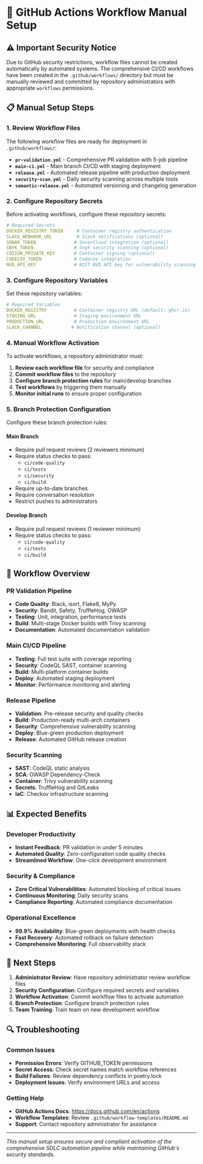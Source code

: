 # 🚀 GitHub Actions Workflow Manual Setup

## ⚠️ Important Security Notice

Due to GitHub security restrictions, workflow files cannot be created automatically by automated systems. The comprehensive CI/CD workflows have been created in the `.github/workflows/` directory but must be manually reviewed and committed by repository administrators with appropriate `workflows` permissions.

## 📋 Manual Setup Steps

### 1. Review Workflow Files

The following workflow files are ready for deployment in `.github/workflows/`:

- **`pr-validation.yml`** - Comprehensive PR validation with 5-job pipeline
- **`main-ci.yml`** - Main branch CI/CD with staging deployment
- **`release.yml`** - Automated release pipeline with production deployment
- **`security-scan.yml`** - Daily security scanning across multiple tools
- **`semantic-release.yml`** - Automated versioning and changelog generation

### 2. Configure Repository Secrets

Before activating workflows, configure these repository secrets:

```yaml
# Required Secrets
DOCKER_REGISTRY_TOKEN     # Container registry authentication
SLACK_WEBHOOK_URL         # Slack notifications (optional)
SONAR_TOKEN              # SonarCloud integration (optional)
SNYK_TOKEN               # Snyk security scanning (optional)
COSIGN_PRIVATE_KEY       # Container signing (optional)
CODECOV_TOKEN            # Codecov integration
NVD_API_KEY              # NIST NVD API key for vulnerability scanning
```

### 3. Configure Repository Variables

Set these repository variables:

```yaml
# Required Variables
DOCKER_REGISTRY          # Container registry URL (default: ghcr.io)
STAGING_URL              # Staging environment URL
PRODUCTION_URL           # Production environment URL
SLACK_CHANNEL           # Notification channel (optional)
```

### 4. Manual Workflow Activation

To activate workflows, a repository administrator must:

1. **Review each workflow file** for security and compliance
2. **Commit workflow files** to the repository
3. **Configure branch protection rules** for main/develop branches
4. **Test workflows** by triggering them manually
5. **Monitor initial runs** to ensure proper configuration

### 5. Branch Protection Configuration

Configure these branch protection rules:

#### Main Branch
- Require pull request reviews (2 reviewers minimum)
- Require status checks to pass:
  - `ci/code-quality`
  - `ci/tests`
  - `ci/security`
  - `ci/build`
- Require up-to-date branches
- Require conversation resolution
- Restrict pushes to administrators

#### Develop Branch
- Require pull request reviews (1 reviewer minimum)
- Require status checks to pass:
  - `ci/code-quality`
  - `ci/tests`
  - `ci/build`

## 🔧 Workflow Overview

### PR Validation Pipeline
- **Code Quality**: Black, isort, Flake8, MyPy
- **Security**: Bandit, Safety, TruffleHog, OWASP
- **Testing**: Unit, integration, performance tests
- **Build**: Multi-stage Docker builds with Trivy scanning
- **Documentation**: Automated documentation validation

### Main CI/CD Pipeline
- **Testing**: Full test suite with coverage reporting
- **Security**: CodeQL SAST, container scanning
- **Build**: Multi-platform container builds
- **Deploy**: Automated staging deployment
- **Monitor**: Performance monitoring and alerting

### Release Pipeline
- **Validation**: Pre-release security and quality checks
- **Build**: Production-ready multi-arch containers
- **Security**: Comprehensive vulnerability scanning
- **Deploy**: Blue-green production deployment
- **Release**: Automated GitHub release creation

### Security Scanning
- **SAST**: CodeQL static analysis
- **SCA**: OWASP Dependency-Check
- **Container**: Trivy vulnerability scanning
- **Secrets**: TruffleHog and GitLeaks
- **IaC**: Checkov infrastructure scanning

## 📊 Expected Benefits

### Developer Productivity
- **Instant Feedback**: PR validation in under 5 minutes
- **Automated Quality**: Zero-configuration code quality checks
- **Streamlined Workflow**: One-click development environment

### Security & Compliance
- **Zero Critical Vulnerabilities**: Automated blocking of critical issues
- **Continuous Monitoring**: Daily security scans
- **Compliance Reporting**: Automated compliance documentation

### Operational Excellence
- **99.9% Availability**: Blue-green deployments with health checks
- **Fast Recovery**: Automated rollback on failure detection
- **Comprehensive Monitoring**: Full observability stack

## 🎯 Next Steps

1. **Administrator Review**: Have repository administrator review workflow files
2. **Security Configuration**: Configure required secrets and variables
3. **Workflow Activation**: Commit workflow files to activate automation
4. **Branch Protection**: Configure branch protection rules
5. **Team Training**: Train team on new development workflow

## 🔍 Troubleshooting

### Common Issues
- **Permission Errors**: Verify GITHUB_TOKEN permissions
- **Secret Access**: Check secret names match workflow references
- **Build Failures**: Review dependency conflicts in poetry.lock
- **Deployment Issues**: Verify environment URLs and access

### Getting Help
- **GitHub Actions Docs**: https://docs.github.com/en/actions
- **Workflow Templates**: Review `.github/workflow-templates/README.md`
- **Support**: Contact repository administrator for assistance

---

*This manual setup ensures secure and compliant activation of the comprehensive SDLC automation pipeline while maintaining GitHub's security standards.*